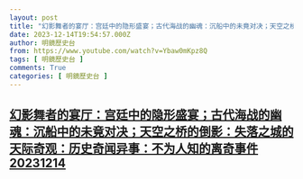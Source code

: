 ```yaml
---
layout: post
title: "幻影舞者的宴厅：宫廷中的隐形盛宴；古代海战的幽魂：沉船中的未竟对决；天空之桥的倒影：失落之城的天际奇观：历史奇闻异事：不为人知的离奇事件20231214"
date: 2023-12-14T19:54:57.000Z
author: 明鏡歷史台
from: https://www.youtube.com/watch?v=Ybaw0mKpz8Q
tags: [ 明鏡歷史台 ]
comments: True
categories: [ 明鏡歷史台 ]
---
```

<!--1702583697000-->
[幻影舞者的宴厅：宫廷中的隐形盛宴；古代海战的幽魂：沉船中的未竟对决；天空之桥的倒影：失落之城的天际奇观：历史奇闻异事：不为人知的离奇事件20231214](https://www.youtube.com/watch?v=Ybaw0mKpz8Q)
------

<div>

</div>
